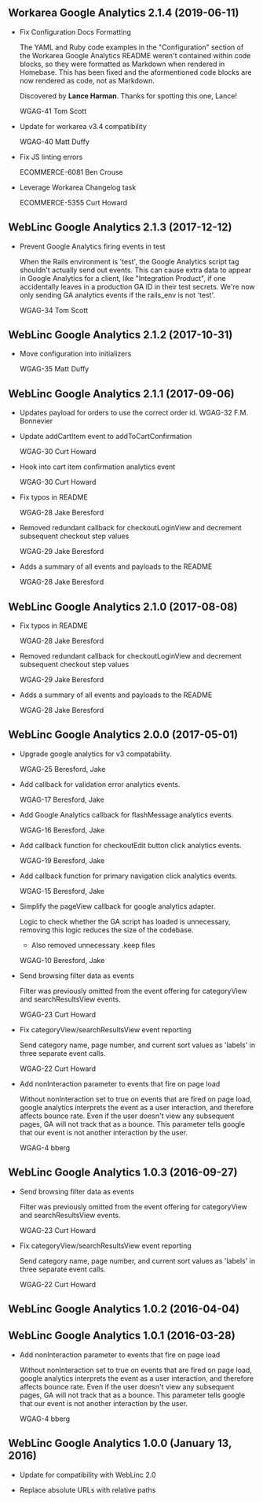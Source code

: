 Workarea Google Analytics 2.1.4 (2019-06-11)
--------------------------------------------------------------------------------

*   Fix Configuration Docs Formatting

    The YAML and Ruby code examples in the "Configuration" section of the
    Workarea Google Analytics README weren't contained within code blocks,
    so they were formatted as Markdown when rendered in Homebase. This has
    been fixed and the aformentioned code blocks are now rendered as code, not
    as Markdown.

    Discovered by **Lance Harman**. Thanks for spotting this one, Lance!

    WGAG-41
    Tom Scott

*   Update for workarea v3.4 compatibility

    WGAG-40
    Matt Duffy

*   Fix JS linting errors

    ECOMMERCE-6081
    Ben Crouse

*   Leverage Workarea Changelog task

    ECOMMERCE-5355
    Curt Howard



WebLinc Google Analytics 2.1.3 (2017-12-12)
--------------------------------------------------------------------------------

*   Prevent Google Analytics firing events in test

    When the Rails environment is 'test', the Google Analytics script tag
    shouldn't actually send out events. This can cause extra data to appear
    in Google Analytics for a client, like "Integration Product", if one
    accidentally leaves in a production GA ID in their test secrets. We're
    now only sending GA analytics events if the rails_env is not 'test'.

    WGAG-34
    Tom Scott


WebLinc Google Analytics 2.1.2 (2017-10-31)
--------------------------------------------------------------------------------

*   Move configuration into initializers

    WGAG-35
    Matt Duffy

WebLinc Google Analytics 2.1.1 (2017-09-06)
--------------------------------------------------------------------------------

*   Updates payload for orders to use the correct order id.
    WGAG-32
    F.M. Bonnevier

*   Update addCartItem event to addToCartConfirmation

    WGAG-30
    Curt Howard

*   Hook into cart item confirmation analytics event

    WGAG-30
    Curt Howard

*   Fix typos in README

    WGAG-28
    Jake Beresford

*   Removed redundant callback for checkoutLoginView and decrement subsequent checkout step values

    WGAG-29
    Jake Beresford

*   Adds a summary of all events and payloads to the README

    WGAG-28
    Jake Beresford


WebLinc Google Analytics 2.1.0 (2017-08-08)
--------------------------------------------------------------------------------

*   Fix typos in README

    WGAG-28
    Jake Beresford

*   Removed redundant callback for checkoutLoginView and decrement subsequent checkout step values

    WGAG-29
    Jake Beresford

*   Adds a summary of all events and payloads to the README

    WGAG-28
    Jake Beresford


WebLinc Google Analytics 2.0.0 (2017-05-01)
--------------------------------------------------------------------------------

*   Upgrade google analytics for v3 compatability.

    WGAG-25
    Beresford, Jake

*   Add callback for validation error analytics events.

    WGAG-17
    Beresford, Jake

*   Add Google Analytics callback for flashMessage analytics events.

    WGAG-16
    Beresford, Jake

*   Add callback function for checkoutEdit button click analytics events.

    WGAG-19
    Beresford, Jake

*   Add callback function for primary navigation click analytics events.

    WGAG-15
    Beresford, Jake

*   Simplify the pageView callback for google analytics adapter.

    Logic to check whether the GA script has loaded is unnecessary, removing this logic reduces the size of the codebase.

    * Also removed unnecessary .keep files

    WGAG-10
    Beresford, Jake

*   Send browsing filter data as events

    Filter was previously omitted from the event offering for categoryView
    and searchResultsView events.

    WGAG-23
    Curt Howard

*   Fix categoryView/searchResultsView event reporting

    Send category name, page number, and current sort values as 'labels' in
    three separate event calls.

    WGAG-22
    Curt Howard

*   Add nonInteraction parameter to events that fire on page load

    Without nonInteraction set to true on events that are fired on page load, google analytics interprets the event as a user interaction, and therefore affects bounce rate. Even if the user doesn't view any subsequent pages, GA will not track that as a bounce. This parameter tells google that our event is not another interaction by the user.

    WGAG-4
    bberg


WebLinc Google Analytics 1.0.3 (2016-09-27)
--------------------------------------------------------------------------------

*   Send browsing filter data as events

    Filter was previously omitted from the event offering for categoryView
    and searchResultsView events.

    WGAG-23
    Curt Howard

*   Fix categoryView/searchResultsView event reporting

    Send category name, page number, and current sort values as 'labels' in
    three separate event calls.

    WGAG-22
    Curt Howard


WebLinc Google Analytics 1.0.2 (2016-04-04)
--------------------------------------------------------------------------------


WebLinc Google Analytics 1.0.1 (2016-03-28)
--------------------------------------------------------------------------------

*   Add nonInteraction parameter to events that fire on page load

    Without nonInteraction set to true on events that are fired on page load, google analytics interprets the event as a user interaction, and therefore affects bounce rate. Even if the user doesn't view any subsequent pages, GA will not track that as a bounce. This parameter tells google that our event is not another interaction by the user.

    WGAG-4
    bberg


WebLinc Google Analytics 1.0.0 (January 13, 2016)
--------------------------------------------------------------------------------

*   Update for compatibility with WebLinc 2.0

*   Replace absolute URLs with relative paths
